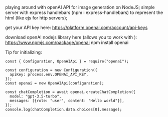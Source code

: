 playing around with openAI API for image generation on NodeJS; simple server with express handlebars (npm i express-handlebars) to represent the html (like ejs for http servers);

get your API key here:
https://platform.openai.com/account/api-keys

download openAI nodejs library here (allows you to work with ):
https://www.npmjs.com/package/openai
npm install openai

Tip for initializing:

    const { Configuration, OpenAIApi } = require("openai");

    const configuration = new Configuration({
      apiKey: process.env.OPENAI_API_KEY,
    });
    const openai = new OpenAIApi(configuration);

    const chatCompletion = await openai.createChatCompletion({
      model: "gpt-3.5-turbo",
      messages: [{role: "user", content: "Hello world"}],
    });
    console.log(chatCompletion.data.choices[0].message);